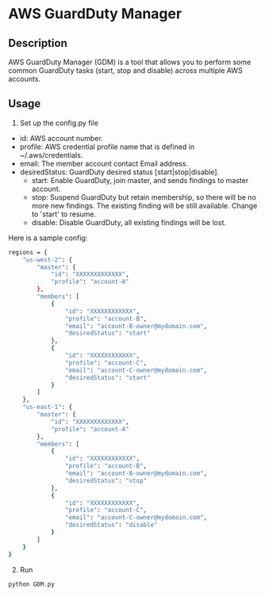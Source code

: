 # AWS GuardDuty Manager

## Description
AWS GuardDuty Manager (GDM) is a tool that allows you to perform some common GuardDuty tasks (start, stop and disable) across multiple AWS accounts.

## Usage
1. Set up the config.py file
- id: AWS account number.
- profile: AWS credential profile name that is defined in ~/.aws/credentials.
- email: The member account contact Email address.
- desiredStatus: GuardDuty desired status [start|stop|disable].
	- start: Enable GuardDuty, join master, and sends findings to master account.
  - stop: Suspend GuardDuty but retain membership, so there will be no more new findings. The existing finding will be still available. Change to 'start' to resume.
  - disable: Disable GuardDuty, all existing findings will be lost.

Here is a sample config:
```bash
regions = {
    "us-west-2": {
        "master": {
            "id": "XXXXXXXXXXXXX",
            "profile": "account-A"
        },
        "members": [
            {
                "id": "XXXXXXXXXXXX",
                "profile": "account-B",
                "email": "account-B-owner@mydomain.com",
                "desiredStatus": "start"
            },
            {
                "id": "XXXXXXXXXXXX",
                "profile": "account-C",
                "email": "account-C-owner@mydomain.com",
                "desiredStatus": "start"
            }
        ]
    },
    "us-east-1": {
        "master": {
            "id": "XXXXXXXXXXXXX",
            "profile": "account-A"
        },
        "members": [
            {
                "id": "XXXXXXXXXXXX",
                "profile": "account-B",
                "email": "account-B-owner@mydomain.com",
                "desiredStatus": "stop"
            },
            {
                "id": "XXXXXXXXXXXX",
                "profile": "account-C",
                "email": "account-C-owner@mydomain.com",
                "desiredStatus": "disable"
            }
        ]
    }
}
```
2. Run 
```bash
python GDM.py
```